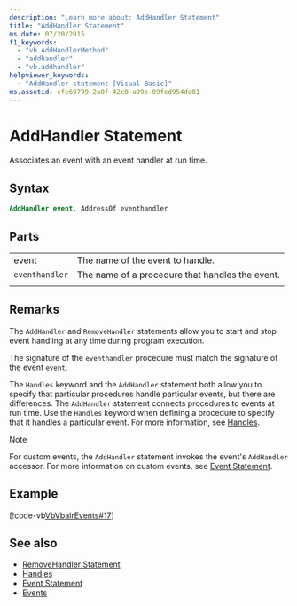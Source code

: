 ```yaml
---
description: "Learn more about: AddHandler Statement"
title: "AddHandler Statement"
ms.date: 07/20/2015
f1_keywords: 
  - "vb.AddHandlerMethod"
  - "addhandler"
  - "vb.addhandler"
helpviewer_keywords: 
  - "AddHandler statement [Visual Basic]"
ms.assetid: cfe69799-2a0f-42c0-a99e-09fed954da01
---
```

# AddHandler Statement

Associates an event with an event handler at run time.  
  
## Syntax  
  
```vb  
AddHandler event, AddressOf eventhandler  
```  
  
## Parts  

|||
|---|---|
|event|The name of the event to handle.|  
|`eventhandler`|The name of a procedure that handles the event.|
|||
  
## Remarks  

 The `AddHandler` and `RemoveHandler` statements allow you to start and stop event handling at any time during program execution.  
  
 The signature of the `eventhandler` procedure must match the signature of the event `event`.  
  
 The `Handles` keyword and the `AddHandler` statement both allow you to specify that particular procedures handle particular events, but there are differences. The `AddHandler` statement connects procedures to events at run time. Use the `Handles` keyword when defining a procedure to specify that it handles a particular event. For more information, see [Handles](handles-clause.md).  
  
> [!NOTE]
> For custom events, the `AddHandler` statement invokes the event's `AddHandler` accessor. For more information on custom events, see [Event Statement](event-statement.md).  
  
## Example  

 [!code-vb[VbVbalrEvents#17](~/samples/snippets/visualbasic/VS_Snippets_VBCSharp/VbVbalrEvents/VB/Class1.vb#17)]  
  
## See also

- [RemoveHandler Statement](removehandler-statement.md)
- [Handles](handles-clause.md)
- [Event Statement](event-statement.md)
- [Events](../../programming-guide/language-features/events/index.md)
